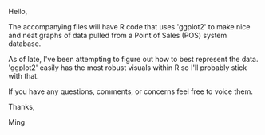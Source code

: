 Hello,

The accompanying files will have R code that uses 'ggplot2' to make nice and neat graphs of data pulled from a Point of Sales (POS) system database.

As of late, I've been attempting to figure out how to best represent the data. 'ggplot2' easily has the most robust visuals within R so I'll probably stick with that.

If you have any questions, comments, or concerns feel free to voice them.

Thanks,

Ming
